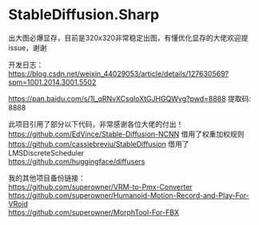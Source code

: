 # StableDiffusion.Sharp


出大图必爆显存，目前是320x320非常稳定出图，有懂优化显存的大佬欢迎提issue，谢谢  

开发日志：https://blog.csdn.net/weixin_44029053/article/details/127630569?spm=1001.2014.3001.5502  

https://pan.baidu.com/s/1I_qRNvXCsqloXtGJHGQWyg?pwd=8888 提取码: 8888  
  
  
此项目引用了部分以下代码，非常感谢各位大佬的付出！  
https://github.com/EdVince/Stable-Diffusion-NCNN 借用了权重加权规则  
https://github.com/cassiebreviu/StableDiffusion 借用了LMSDiscreteScheduler  
https://github.com/huggingface/diffusers  


  
  



我的其他项目备份链接：  
https://github.com/superowner/VRM-to-Pmx-Converter  
https://github.com/superowner/Humanoid-Motion-Record-and-Play-For-VRoid  
https://github.com/superowner/MorphTool-For-FBX  

